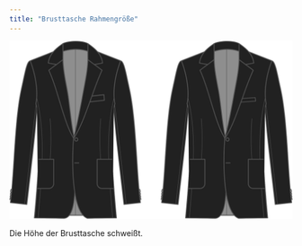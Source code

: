 ```yaml
---
title: "Brusttasche Rahmengröße"
---
```


![Brusttasche Rahmengröße](chestpocketweltsize.svg)

Die Höhe der Brusttasche schweißt.




